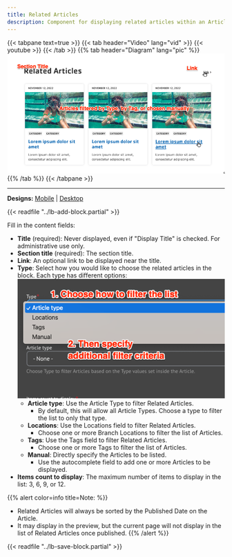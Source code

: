 ```yaml
---
title: Related Articles
description: Component for displaying related articles within an Article node page and within other pages (i.e. landing pages) using Layout Builder.
---
```


{{< tabpane text=true >}}
    {{< tab header="Video" lang="vid" >}}
        {{< youtube >}}
    {{< /tab >}}
    {{% tab header="Diagram" lang="pic" %}}
![Screenshot showing the field titles overlaid on the design](lb-related-articles-fields.png)
    {{% /tab %}}
{{< /tabpane >}}

-----

**Designs:** [Mobile](<../../../../../../assets/img/designs/lb/Related Articles Mobile.png>) | [Desktop](<../../../../../../assets/img/designs/lb/Related Articles Desktop.png>)

{{< readfile "../lb-add-block.partial" >}}

Fill in the content fields:

- **Title** (required): Never displayed, even if "Display Title" is checked. For administrative use only.
- **Section title** (required): The section title.
- **Link**: An optional link to be displayed near the title.
- **Type**: Select how you would like to choose the related articles in the block. Each type has different options:![Screenshot showing the Related Articles filter options.](lb-related-articles-filters.png)
  - **Article type**: Use the Article Type to filter Related Articles.
    - By default, this will allow all Article Types. Choose a type to filter the list to only that type.
  - **Locations**: Use the Locations field to filter Related Articles.
    - Choose one or more Branch Locations to filter the list of Articles.
  - **Tags**: Use the Tags field to filter Related Articles.
    - Choose one or more Tags to filter the list of Articles.
  - **Manual**: Directly specify the Articles to be listed.
    - Use the autocomplete field to add one or more Articles to be displayed.
- **Items count to display**: The maximum number of items to display in the list: 3, 6, 9, or 12.

{{% alert color=info title=Note: %}}
- Related Articles will always be sorted by the Published Date on the Article. 
- It may display in the preview, but the current page will not display in the list of Related Articles once published.
{{% /alert %}}

{{< readfile "../lb-save-block.partial" >}}
